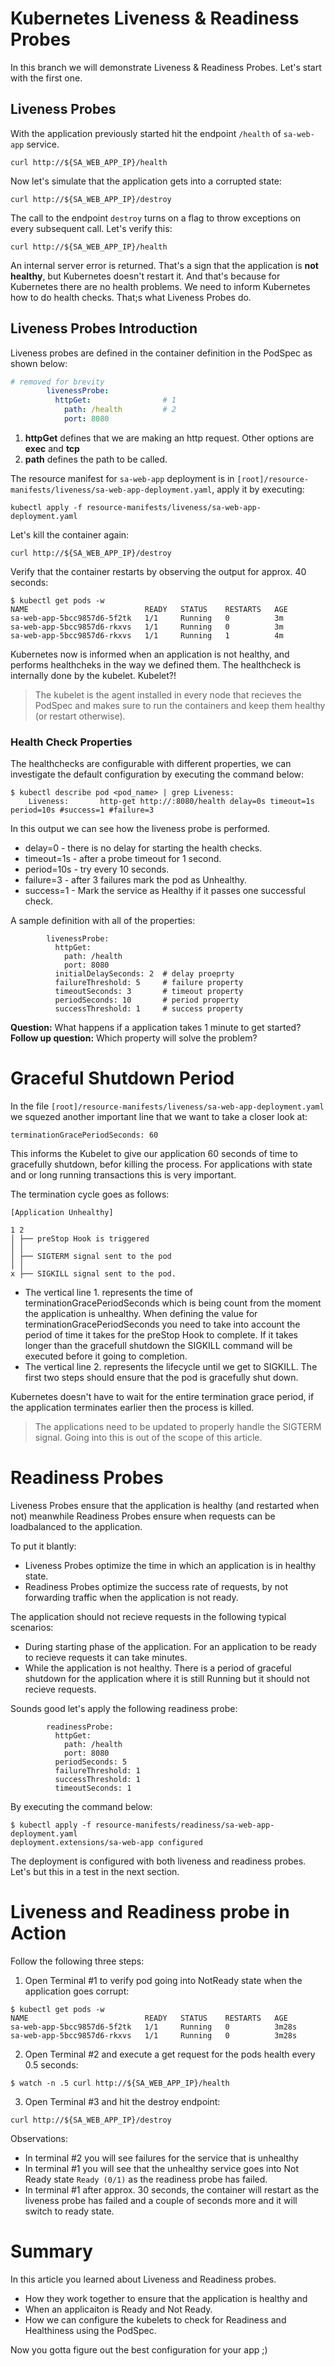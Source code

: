# Kubernetes Liveness & Readiness Probes

In this branch we will demonstrate Liveness & Readiness Probes. Let's start with the first one.

## Liveness Probes

With the application previously started hit the endpoint `/health` of `sa-web-app` service.

```
curl http://${SA_WEB_APP_IP}/health
```
Now let's simulate that the application gets into a corrupted state:

```
curl http://${SA_WEB_APP_IP}/destroy
```

The call to the endpoint `destroy` turns on a flag to throw exceptions on every subsequent call. Let's verify this:

```
curl http://${SA_WEB_APP_IP}/health
```
An internal server error is returned. That's a sign that the application is **not healthy**, but Kubernetes doesn't restart it. And that's because for Kubernetes there are no health problems. We need to inform Kubernetes how to do health checks. That;s what Liveness Probes do.

## Liveness Probes Introduction 
Liveness probes are defined in the container definition in the PodSpec as shown below:

```yaml
# removed for brevity
        livenessProbe: 
          httpGet:                # 1
            path: /health         # 2
            port: 8080      
```

1. **httpGet** defines that we are making an http request. Other options are **exec** and **tcp**
2. **path** defines the path to be called.

The resource manifest for `sa-web-app` deployment is in `[root]/resource-manifests/liveness/sa-web-app-deployment.yaml`, apply it by executing:

```
kubectl apply -f resource-manifests/liveness/sa-web-app-deployment.yaml
```

Let's kill the container again:

```
curl http://${SA_WEB_APP_IP}/destroy
```

Verify that the container restarts by observing the output for approx. 40 seconds:

```
$ kubectl get pods -w
NAME                          READY   STATUS    RESTARTS   AGE
sa-web-app-5bcc9857d6-5f2tk   1/1     Running   0          3m
sa-web-app-5bcc9857d6-rkxvs   1/1     Running   0          3m
sa-web-app-5bcc9857d6-rkxvs   1/1     Running   1          4m
```

Kubernetes now is informed when an application is not healthy, and performs healthcheks in the way we defined them. The healthcheck is internally done by the kubelet. Kubelet?!

> The kubelet is the agent installed in every node that recieves the PodSpec and makes sure to run the containers and keep them healthy (or restart otherwise).

### Health Check Properties
The healthchecks are configurable with different properties, we can investigate the default configuration by executing the command below:

```
$ kubectl describe pod <pod_name> | grep Liveness:
    Liveness:       http-get http://:8080/health delay=0s timeout=1s period=10s #success=1 #failure=3
```
In this output we can see how the liveness probe is performed.
* delay=0 - there is no delay for starting the health checks.
* timeout=1s - after a probe timeout for 1 second.
* period=10s - try every 10 seconds.
* failure=3 - after 3 failures mark the pod as Unhealthy.
* success=1 - Mark the service as Healthy if it passes one successful check.

A sample definition with all of the properties:
```
        livenessProbe:
          httpGet:
            path: /health
            port: 8080
          initialDelaySeconds: 2  # delay proeprty
          failureThreshold: 5     # failure property
          timeoutSeconds: 3       # timeout property
          periodSeconds: 10       # period property
          successThreshold: 1     # success property
```

**Question:** What happens if a application takes 1 minute to get started? 
**Follow up question:** Which property will solve the problem?

# Graceful Shutdown Period

In the file `[root]/resource-manifests/liveness/sa-web-app-deployment.yaml` we squezed another important line that we want to take a closer look at:

```
terminationGracePeriodSeconds: 60
```

This informs the Kubelet to give our application 60 seconds of time to gracefully shutdown, befor killing the process. 
For applications with state and or long running transactions this is very important.

The termination cycle goes as follows:
```
[Application Unhealthy]

1 2
│ ├── preStop Hook is triggered
│ │
│ ├── SIGTERM signal sent to the pod
│ │
x ├── SIGKILL signal sent to the pod.
```

* The vertical line 1. represents the time of terminationGracePeriodSeconds which is being count from the moment the application is unhealthy. When defining the value for terminationGracePeriodSeconds you need to take into account the period of time it takes for the preStop Hook to complete. If it takes longer than the gracefull shutdown the SIGKILL command will be executed before it going to completion.
* The vertical line 2. represents the lifecycle until we get to SIGKILL. The first two steps should ensure that the pod is gracefully shut down.

Kubernetes doesn't have to wait for the entire termination grace period, if the application terminates earlier then the process is killed.

> The applications need to be updated to properly handle the SIGTERM signal. Going into this is out of the scope of this article.

# Readiness Probes
Liveness Probes ensure that the application is healthy (and restarted when not) meanwhile Readiness Probes ensure when requests can be loadbalanced to the application.

To put it blantly: 
- Liveness Probes optimize the time in which an application is in healthy state.
- Readiness Probes optimize the success rate of requests, by not forwarding traffic when the application is not ready.

The application should not recieve requests in the following typical scenarios: 
* During starting phase of the application. For an application to be ready to recieve requests it can take minutes. 
* While the application is not healthy. There is a period of graceful shutdown for the application where it is still Running but it should not recieve requests.

Sounds good let's apply the following readiness probe:

```
        readinessProbe:
          httpGet:  
            path: /health
            port: 8080
          periodSeconds: 5
          failureThreshold: 1
          successThreshold: 1
          timeoutSeconds: 1
```

By executing the command below:
```
$ kubectl apply -f resource-manifests/readiness/sa-web-app-deployment.yaml 
deployment.extensions/sa-web-app configured
```

The deployment is configured with both liveness and readiness probes. Let's but this in a test in the next section.

# Liveness and Readiness probe in Action

Follow the following three steps:
1. Open Terminal #1 to verify pod going into NotReady state when the application goes corrupt:
```
$ kubectl get pods -w
NAME                          READY   STATUS    RESTARTS   AGE
sa-web-app-5bcc9857d6-5f2tk   1/1     Running   0          3m28s
sa-web-app-5bcc9857d6-rkxvs   1/1     Running   0          3m28s
```

2. Open Terminal #2 and execute a get request for the pods health every 0.5 seconds:
```
$ watch -n .5 curl http://${SA_WEB_APP_IP}/health
```

3. Open Terminal #3 and hit the destroy endpoint:
```
curl http://${SA_WEB_APP_IP}/destroy
```

Observations:
* In terminal #2 you will see failures for the service that is unhealthy
* In terminal #1 you will see that the unhealthy service goes into Not Ready state `Ready (0/1)` as the readiness probe has failed.
* In terminal #1 after approx. 30 seconds, the container will restart as the liveness probe has failed and a couple of seconds more and it will switch to ready state.

# Summary
In this article you learned about Liveness and Readiness probes. 
* How they work together to ensure that the application is healthy and 
* When an applicaiton is Ready and Not Ready.
* How we can configure the kubelets to check for Readiness and Healthiness using the PodSpec.

Now you gotta figure out the best configuration for your app ;)